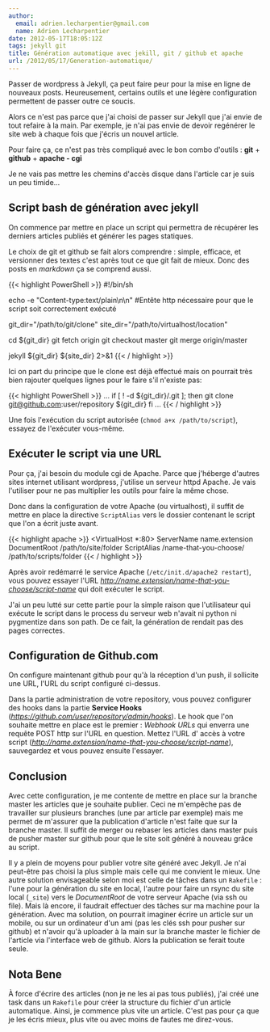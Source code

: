 ```yaml
---
author:
  email: adrien.lecharpentier@gmail.com
  name: Adrien Lecharpentier
date: 2012-05-17T18:05:12Z
tags: jekyll git
title: Génération automatique avec jekill, git / github et apache
url: /2012/05/17/Generation-automatique/
---
```


Passer de wordpress à Jekyll, ça peut faire peur pour la mise en ligne de nouveaux posts. Heureusement, certains outils et une légère configuration permettent de passer outre ce soucis.

Alors ce n'est pas parce que j'ai choisi de passer sur Jekyll que j'ai
envie de tout refaire à la main. Par exemple, je n'ai pas envie de devoir
regénérer le site web à chaque fois que j'écris un nouvel article.

Pour faire ça, ce n'est pas très compliqué avec le bon combo d'outils :
**git** + **github** + **apache - cgi**

<div class="alert alert-info">Je ne vais pas mettre les chemins d'accès
disque dans l'article car je suis un peu timide...</div>

## Script bash de génération avec jekyll
On commence par mettre en place un script qui permettra de récupérer les
derniers articles publiés et générer les pages statiques.

Le choix de git et github se fait alors comprendre : simple, efficace, et
versionner des textes c'est après tout ce que git fait de mieux. Donc des
posts en *markdown* ça se comprend aussi.

{{< highlight PowerShell >}}
#!/bin/sh

echo -e "Content-type:text/plain\n\n"
#Entête http nécessaire pour que le script soit correctement exécuté

git_dir="/path/to/git/clone"
site_dir="/path/to/virtualhost/location"

cd ${git_dir}
git fetch origin
git checkout master
git merge origin/master

jekyll ${git_dir} ${site_dir} 2>&1
{{< / highlight >}}

Ici on part du principe que le clone est déjà effectué mais on pourrait
très bien rajouter quelques lignes pour le faire s'il n'existe pas:

{{< highlight PowerShell >}}
...
if [ ! -d ${git_dir}/.git ]; then
  git clone git@github.com:user/repository ${git_dir}
fi
...
{{< / highlight >}}

Une fois l'exécution du script autorisée (`chmod a+x /path/to/script`),
essayez de l'exécuter vous-même.

## Exécuter le script via une URL
Pour ça, j'ai besoin du module cgi de Apache. Parce que j'héberge d'autres
sites internet utilisant wordpress, j'utilise un serveur httpd Apache. Je
vais l'utiliser pour ne pas multiplier les outils pour faire la même chose.

Donc dans la configuration de votre Apache (ou virtualhost), il suffit
de mettre en place la directive `ScriptAlias` vers le dossier contenant
le script que l'on a écrit juste avant.

{{< highlight apache >}}
<VirtualHost *:80>
  ServerName name.extension
  DocumentRoot /path/to/site/folder
  ScriptAlias /name-that-you-choose/ /path/to/scripts/folder
</VirtualHost>
{{< / highlight >}}

Après avoir redémarré le service Apache (`/etc/init.d/apache2 restart`),
vous pouvez essayer l'URL *http://name.extension/name-that-you-choose/script-name*
qui doit exécuter le script.

<div class="alert alert-warn">J'ai un peu lutté sur cette partie pour la
simple raison que l'utilisateur qui exécute le script dans le process du
serveur web n'avait ni python ni pygmentize dans son path. De ce fait,
la génération de rendait pas des pages correctes.</div>


## Configuration de Github.com
On configure maintenant github pour qu'à la réception d'un push, il sollicite
une URL, l'URL du script configuré ci-dessus.

Dans la partie administration de votre repository, vous pouvez configurer
des hooks dans la partie **Service Hooks** (*https://github.com/user/repository/admin/hooks*).
Le hook que l'on souhaite mettre en place est le premier : *Webhook URLs*
qui enverra une requête POST http sur l'URL en question. Mettez l'URL d'
accès à votre script (*http://name.extension/name-that-you-choose/script-name*),
sauvegardez et vous pouvez ensuite l'essayer.

## Conclusion
Avec cette configuration, je me contente de mettre en place sur la branche
master les articles que je souhaite publier. Ceci ne m'empêche pas de
travailler sur plusieurs branches (une par article par exemple) mais me
permet de m'assurer que la publication d'article n'est faite que sur la
branche master. Il suffit de merger ou rebaser les articles dans master
puis de pusher master sur github pour que le site soit généré à nouveau
grâce au script.

Il y a plein de moyens pour publier votre site généré avec Jekyll. Je n'ai
peut-être pas choisi la plus simple mais celle qui me convient le mieux.
Une autre solution envisageable selon moi est celle de tâches dans un
`Rakefile` : l'une pour la génération du site en local, l'autre pour faire
un rsync du site local (`_site`) vers le *DocumentRoot* de votre serveur
Apache (via ssh ou file). Mais là encore, il faudrait effectuer des tâches
sur ma machine pour la génération. Avec ma solution, on pourrait imaginer
écrire un article sur un mobile, ou sur un ordinateur d'un ami (pas les
clés ssh pour pusher sur github) et n'avoir qu'à uploader à la main sur
la branche master le fichier de l'article via l'interface web de github.
Alors la publication se ferait toute seule.

## Nota Bene
À force d'écrire des articles (non je ne les ai pas tous publiés), j'ai
créé une task dans un `Rakefile` pour créer la structure du fichier d'un
article automatique. Ainsi, je commence plus vite un article. C'est pas
pour ça que je les écris mieux, plus vite ou avec moins de fautes me
direz-vous.
